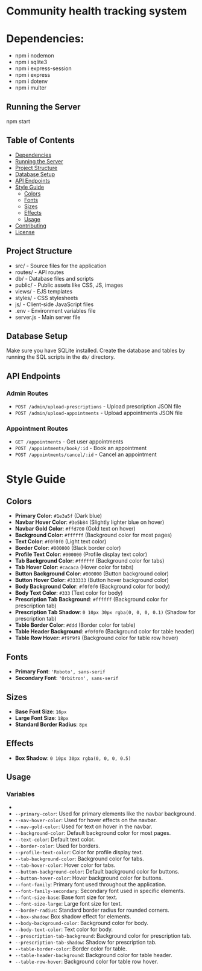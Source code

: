 # Community health tracking system


# Dependencies:
- npm i nodemon
- npm i sqlite3
- npm i express-session
- npm i express
- npm i dotenv
- npm i multer

## Running the Server

 npm start


## Table of Contents

- [Dependencies](#dependencies)
- [Running the Server](#running-the-server)
- [Project Structure](#project-structure)
- [Database Setup](#database-setup)
- [API Endpoints](#api-endpoints)
- [Style Guide](#style-guide)
  - [Colors](#colors)
  - [Fonts](#fonts)
  - [Sizes](#sizes)
  - [Effects](#effects)
  - [Usage](#usage)
- [Contributing](#contributing)
- [License](#license)


## Project Structure

- src/ - Source files for the application
- routes/ - API routes
- db/ - Database files and scripts
- public/ - Public assets like CSS, JS, images
- views/ - EJS templates
- styles/ - CSS stylesheets
- js/ - Client-side JavaScript files
- .env - Environment variables file
- server.js - Main server file

## Database Setup

Make sure you have SQLite installed. Create the database and tables by running the SQL scripts in the `db/` directory.

## API Endpoints

### Admin Routes
- `POST /admin/upload-prescriptions` - Upload prescription JSON file
- `POST /admin/upload-appointments` - Upload appointments JSON file

### Appointment Routes
- `GET /appointments` - Get user appointments
- `POST /appointments/book/:id` - Book an appointment
- `POST /appointments/cancel/:id` - Cancel an appointment

# Style Guide

## Colors

- **Primary Color**: `#1e3a5f` (Dark blue)
- **Navbar Hover Color**: `#3e5b84` (Slightly lighter blue on hover)
- **Navbar Gold Color**: `#ffd700` (Gold text on hover)
- **Background Color**: `#ffffff` (Background color for most pages)
- **Text Color**: `#f0f0f0` (Light text color)
- **Border Color**: `#000000` (Black border color)
- **Profile Text Color**: `#000000` (Profile display text color)
- **Tab Background Color**: `#ffffff` (Background color for tabs)
- **Tab Hover Color**: `#cacaca` (Hover color for tabs)
- **Button Background Color**: `#000000` (Button background color)
- **Button Hover Color**: `#333333` (Button hover background color)
- **Body Background Color**: `#f0f0f0` (Background color for body)
- **Body Text Color**: `#333` (Text color for body)
- **Prescription Tab Background**: `#ffffff` (Background color for prescription tab)
- **Prescription Tab Shadow**: `0 10px 30px rgba(0, 0, 0, 0.1)` (Shadow for prescription tab)
- **Table Border Color**: `#ddd` (Border color for table)
- **Table Header Background**: `#f0f0f0` (Background color for table header)
- **Table Row Hover**: `#f9f9f9` (Background color for table row hover)

## Fonts

- **Primary Font**: `'Roboto', sans-serif`
- **Secondary Font**: `'Orbitron', sans-serif`

## Sizes

- **Base Font Size**: `16px`
- **Large Font Size**: `18px`
- **Standard Border Radius**: `8px`

## Effects

- **Box Shadow**: `0 10px 30px rgba(0, 0, 0, 0.5)`

## Usage

### Variables

-
- `--primary-color`: Used for primary elements like the navbar background.
- `--nav-hover-color`: Used for hover effects on the navbar.
- `--nav-gold-color`: Used for text on hover in the navbar.
- `--background-color`: Default background color for most pages.
- `--text-color`: Default text color.
- `--border-color`: Used for borders.
- `--profile-text-color`: Color for profile display text.
- `--tab-background-color`: Background color for tabs.
- `--tab-hover-color`: Hover color for tabs.
- `--button-background-color`: Default background color for buttons.
- `--button-hover-color`: Hover background color for buttons.
- `--font-family`: Primary font used throughout the application.
- `--font-family-secondary`: Secondary font used in specific elements.
- `--font-size-base`: Base font size for text.
- `--font-size-large`: Large font size for text.
- `--border-radius`: Standard border radius for rounded corners.
- `--box-shadow`: Box shadow effect for elements.
- `--body-background-color`: Background color for body.
- `--body-text-color`: Text color for body.
- `--prescription-tab-background`: Background color for prescription tab.
- `--prescription-tab-shadow`: Shadow for prescription tab.
- `--table-border-color`: Border color for table.
- `--table-header-background`: Background color for table header.
- `--table-row-hover`: Background color for table row hover.
